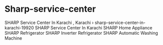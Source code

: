 # Sharp-service-center
SHARP Service Center In Karachi , Karachi  › sharp-service-center-in-karachi-19920 SHARP Service Center In Karachi SHARP Home Appliance SHARP Refrigerator SHARP Inverter Refrigerator SHARP Automatic Washing Machine 
